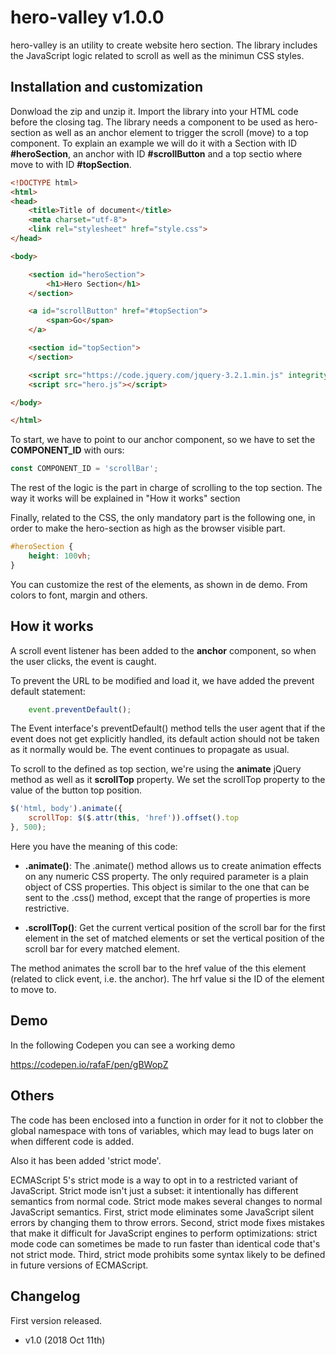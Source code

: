 # hero-valley v1.0.0
hero-valley is an utility to create website hero section. The library includes the JavaScript logic related to scroll as well as the minimun CSS styles.

## Installation and customization
Donwload the zip and unzip it. Import the library into your HTML code before the **<body>** closing tag. The library needs a component to be used as hero-section as well as an anchor element to trigger the scroll (move) to a top component. To explain an example we will do it with a Section with ID **#heroSection**, an anchor with ID **#scrollButton** and a top sectio where move to with ID **#topSection**.

```html
<!DOCTYPE html>
<html>
<head>
    <title>Title of document</title>
    <meta charset="utf-8">
    <link rel="stylesheet" href="style.css">
</head>

<body>

    <section id="heroSection">
        <h1>Hero Section</h1>
    </section>

    <a id="scrollButton" href="#topSection">
		<span>Go</span>
    </a>

    <section id="topSection">
    </section>

    <script src="https://code.jquery.com/jquery-3.2.1.min.js" integrity="sha256-hwg4gsxgFZhOsEEamdOYGBf13FyQuiTwlAQgxVSNgt4=" crossorigin="anonymous"></script>
    <script src="hero.js"></script>

</body>

</html>
```
To start, we have to point to our anchor component, so we have to set the **COMPONENT_ID** with ours:

```javaScript
const COMPONENT_ID = 'scrollBar';
```

The rest of the logic is the part in charge of scrolling to the top section. The way it works will be explained in "How it works" section

Finally, related to the CSS, the only mandatory part is the following one, in order to make the hero-section as high as the browser visible part.
```css
#heroSection {
	height: 100vh;
}
```
You can customize the rest of the elements, as shown in de demo. From colors to font, margin and others.

## How it works
A scroll event listener has been added to the **anchor** component, so when the user clicks, the event is caught. 

To prevent the URL to be modified and load it, we have added the prevent default statement:

```javaScript
	event.preventDefault();
``` 

The Event interface's preventDefault() method tells the user agent that if the event does not get explicitly handled, its default action should not be taken as it normally would be. The event continues to propagate as usual.

To scroll to the defined as top section, we're using the **animate** jQuery method as well as it **scrollTop** property. We set the scrollTop property to the value of the button top position.

```javaScript
$('html, body').animate({
	scrollTop: $($.attr(this, 'href')).offset().top
}, 500);
```
Here you have the meaning of this code:

- **.animate()**: The .animate() method allows us to create animation effects on any numeric CSS property. The only required parameter is a plain object of CSS properties. This object is similar to the one that can be sent to the .css() method, except that the range of properties is more restrictive.

- **.scrollTop()**: Get the current vertical position of the scroll bar for the first element in the set of matched elements or set the vertical position of the scroll bar for every matched element.

The method animates the scroll bar to the href value of the this element (related to click event, i.e. the anchor). The hrf value si the ID of the element to move to.

## Demo
In the following Codepen you can see a working demo

https://codepen.io/rafaF/pen/gBWopZ

## Others
The code has been enclosed into a function in order for it not to clobber the global namespace with tons of variables, which may lead to bugs later on when different code is added.

Also it has been added 'strict mode'. 

ECMAScript 5's strict mode is a way to opt in to a restricted variant of JavaScript. Strict mode isn't just a subset: it intentionally has different semantics from normal code. Strict mode makes several changes to normal JavaScript semantics. First, strict mode eliminates some JavaScript silent errors by changing them to throw errors. Second, strict mode fixes mistakes that make it difficult for JavaScript engines to perform optimizations: strict mode code can sometimes be made to run faster than identical code that's not strict mode. Third, strict mode prohibits some syntax likely to be defined in future versions of ECMAScript.

## Changelog
First version released.

- v1.0 (2018 Oct 11th)
